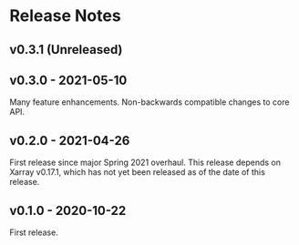 # Release Notes

## v0.3.1 (Unreleased)

## v0.3.0 - 2021-05-10

Many feature enhancements.
Non-backwards compatible changes to core API.

## v0.2.0 - 2021-04-26

First release since major Spring 2021 overhaul.
This release depends on Xarray v0.17.1, which has not yet been released as of the date of this release.

## v0.1.0 - 2020-10-22

First release.
